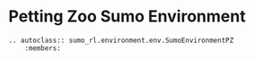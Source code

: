 # Petting Zoo Sumo Environment

```{eval-rst}
.. autoclass:: sumo_rl.environment.env.SumoEnvironmentPZ
    :members:
```
